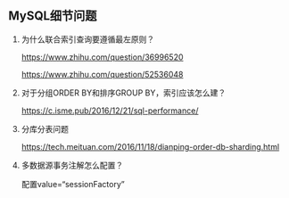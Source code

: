 ## MySQL细节问题

1. 为什么联合索引查询要遵循最左原则？

   <https://www.zhihu.com/question/36996520>

   <https://www.zhihu.com/question/52536048>

2. 对于分组ORDER BY和排序GROUP BY，索引应该怎么建？

   <https://c.isme.pub/2016/12/21/sql-performance/>

3. 分库分表问题

   <https://tech.meituan.com/2016/11/18/dianping-order-db-sharding.html>

4. 多数据源事务注解怎么配置？

   配置value=“sessionFactory”





